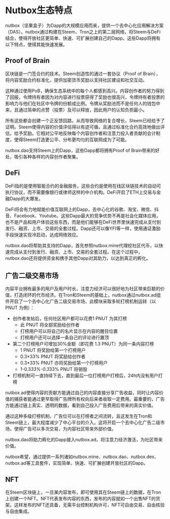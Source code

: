 # Nutbox生态特点

nutbox（坚果盒子）为Dapp的大规模应用而来，提供一个去中心化应用解决方案（DAS）。nutbox通过构建在Steem、Tron之上的第二层网络，将Steem与DeFi结合，使得开放社区更简单、快速、可扩展创建自己的Dapp。这些Dapp将拥有以下特点，使得其能快速发展。

## Proof of Brain

区块链是一门签合约的技术。Steem创造性的通过一套协议（Proof of Brain），将内容奖励合约标准化，提供加密货币奖励以支持社区建设和社交互动。

这种通过使用PoB，确保生态系统中的每个人都感到高兴。内容创作者的努力得到了回报，令牌持有者因为对内容进行投票获得了奖励也很高兴，令牌持有者投票的影响力与他们在社区中令牌的份额成比例。令牌从奖励池而不是任何人的钱包中来，且通过简单的点赞（投票）及可以释放，因此用户的认知负担最小。

所有这些都会创建一个正反馈回路，从而导致网络的复合增长，Steem已经给予了证明。Steem使得内容的价值评估得以有迹可循，且通过标准化合约高效地做出评估，给予奖励。它相对公平地反映每个内容创作者和注意力投入者贡献的会计制度，使得Steem打造更公平、分布更均匀的互联网成为了可能。

nutbox.dao支持Steem上的Dapp，这些Dapp都将拥有Proof of Brain带来的好处，吸引各种各样的内容创作者聚集。

## DeFi

DeFi指的是使用智能合约的金融服务，这些合约是使用在线区块链技术的自动可执行协议，而不需要像银行或律师这样的中介机构。DeFi开启了ETH上交易与金融Dapp的大爆发。

DeFi将会有力地赋能价值互联网上的Dapp，去中心化的谷歌、淘宝、微信、抖音、Facebook、Youtube。这些Dapp最大的竞争优势不再是社会化媒体应用，也不是产品和用户体验这些东西，而是他们能够在DeFi世界里快速完成从支付到发行、融资、上市、交易的全套过程。Dapp还可以像YFI等一样，使用通证激励手段快速实现冷启动，达成网络效应。

nutbox.dao将帮助其支持的Dapp，首先参照nutbox.mine代理挖社区代币，以快速完成从支付到发行、融资、上市、交易的全套过程。在这个过程中，nutbox.dao还将提供资金和携手其他Dapp对其助力，以达到真正的孵化。

## 广告二级交易市场

内容平台拥有最多的用户及用户时长，注意力经济可以很好地为社区带来巨额的价值，打造闭环的代币经济。在Tron和Steem的基础上，nutbox通过nutbox.ad组件开启了一个去中心化广告二级交易市场，此模块采取多轮打榜机制运转（以 PNUT 为例）：

* 创作者发帖后，任何社区用户都可以花费1 PNUT 为其打榜
    * 此 PNUT 将全部奖励给创作者
    * 打榜用户可以将自己的名片显示在内容的醒目位置
    * 打榜用户还可以选择一条自己的评论进行置顶
* 第二个打榜用户可增加30%金额（即花费 1.3 PNUT）为同一条内容打榜
    * 1 PNUT 将奖励给第一个打榜用户
    * 0.3*33% PNUT 将奖励给创作者
    * 0.3*33% PNUT 亦将奖励给第一个打榜用户
    * 1-0.3*33%-0.3*33% PNUT 将销毁
* 打榜机制可一直持续下去，直到最后一位打榜用户打榜后，24h内没有用户打榜

nutbox.ad使得内容的贡献方能通过自己的内容直接分享广告收益，同时让内容价值的捕获者能通过更早取得广告牌所有权向后来者收取一定费用。最重要的，广告方能通过链上真实、透明的数据，看到自己投入广告费用后带来的真实价值。

通过这种多级打榜机制，广告位可以在打榜者之间流转，且这发生在Tron和Steem链上，最大程度减少了中心平台的介入。这将开启一个去中心化广告二级市场，使得广告可以多次交易，为内容社区带来外部价值。

nutbox.dao将助力孵化的Dapp接入nutbox.ad，将注意力经济激活，为社区带来价值。

nutbox希望，通过提供一系列诸如nutbox.mine、nutbox.dao、nutbox.dex、nutbox.ad等工具套件，实现简单、快速、可扩展创建开放社区的Dapp。

## NFT

在Steem区块链上，一旦某内容发布，即可使用其在Steem链上的数据，在Tron上创建一个NFT。NFT代表发布内容的东西，发布的内容就如一个出售NFT的货架。这样发布的NFT还具备，无需平台控制机构许可，NFT可自由交易、自由核验与自由集成。

